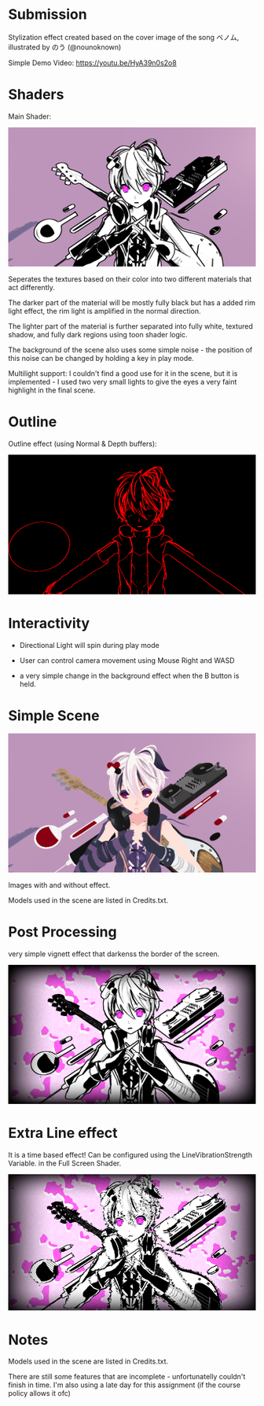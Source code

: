 # Submission

Stylization effect created based on the cover image of the song ベノム, illustrated by のう (@nounoknown)

Simple Demo Video:
https://youtu.be/HyA39n0s2o8

# Shaders

Main Shader:

![Image](src/img5.png)

Seperates the textures based on their color into two different materials that act differently.

The darker part of the material will be mostly fully black but has a added rim light effect, the rim light is amplified in the normal direction.

The lighter part of the material is further separated into fully white, textured shadow, and fully dark regions using toon shader logic.

The background of the scene also uses some simple noise - the position of this noise can be changed by holding a key in play mode.

Multilight support:
 I couldn't find a good use for it in the scene, but it is implemented - I used two very small lights to give the eyes a very faint highlight in the final scene.

# Outline

Outline effect (using Normal & Depth buffers):

![Image](src/img3.png)

# Interactivity

- Directional Light will spin during play mode

- User can control camera movement using Mouse Right and WASD

- a very simple change in the background effect when the B button is held.

# Simple Scene

![Image](src/img4.png)

Images with and without effect.

Models used in the scene are listed in Credits.txt.

# Post Processing

very simple vignett effect that darkenss the border of the screen.

![Image](src/img6.png)

# Extra Line effect

It is a time based effect!
Can be configured using the LineVibrationStrength Variable. in the Full Screen Shader.

![Image](src/img7.png)

# Notes

Models used in the scene are listed in Credits.txt.

There are still some features that are incomplete - unfortunatelly couldn't finish in time.
I'm also using a late day for this assignment (if the course policy allows it ofc)